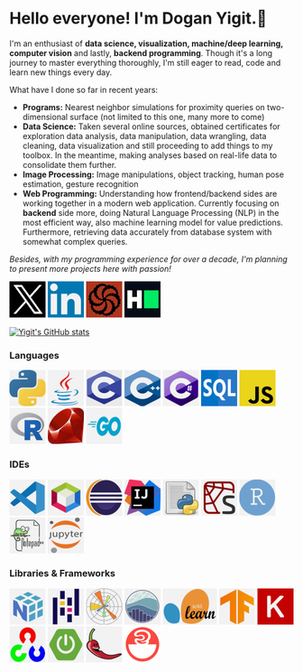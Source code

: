 # Hello everyone! I'm Dogan Yigit.👋

I'm an enthusiast of **data science, visualization, machine/deep learning, computer vision** and lastly, **backend programming**. Though it's a long journey to master everything thoroughly, I'm still eager to read, code and learn new things every day.

What have I done so far in recent years:
* **Programs:** Nearest neighbor simulations for proximity queries on two-dimensional surface (not limited to this one, many more to come)
* **Data Science:** Taken several online sources, obtained certificates for exploration data analysis, data manipulation, data wrangling, data cleaning, data visualization and still proceeding to add things to my toolbox. In the meantime, making analyses based on real-life data to consolidate them further.
* **Image Processing:** Image manipulations, object tracking, human pose estimation, gesture recognition
* **Web Programming:** Understanding how frontend/backend sides are working together in a modern web application. Currently focusing on **backend** side more, doing Natural Language Processing (NLP) in the most efficient way, also machine learning model for value predictions. Furthermore, retrieving data accurately from database system with somewhat complex queries.

_Besides, with my programming experience for over a decade, I'm planning to present more projects here with passion!_

<!--
In the branch of Computer Science, I'm heavily interested in **Data Science**. In today's world, vast amount of data is being produced every day in digital environment and in the meantime, analyses should be performed in order to reveal valuable knowledge. Furthermore, the most optimal time and space complexities for the methods are necessary for fulfilling the needs efficiently; that's why, it is vital to get the hang of the state-of-the-art techniques, especially to conquer **Big Data**.

With this motivation, I aimed for becoming a veteran _Data Scientist_ in a long period. For this purpose, I've taken several online courses, obtained certificates and still proceeding to add things to my toolbox. To consolidate them further, I've been making analyses based on real-life data from time to time. Thankfully, GitHub has enabled me to present my works all around the world. Of course, I'd like to push forward and get even better in the future!

Besides, **Image Processing** is another branch I've worked on since 2021. Thus, I'm getting my hands on these methods for some fascinating topics, such as image manipulations, object tracking, human pose estimation and gesture recognition.

For nearly 1 year, I'm headed for **web programming** to understand how the frontend/backend sides are working together in a modern web application. Nonetheless, my focus point is on **the backend side** to run methods related to **Natural Language Processing (NLP)** efficiently and optimally when requests are received.

_Of course, this will not be limited to just aforementioned topics above! Besides, with my programming experience for over a decade, I'm planning to present other projects I carried out with passion as individual repos..._
-->

[![Twitter X](twitter_X_logo_small.png)](https://twitter.com/NewdayYigit)
[![LinkedIn](linkedin_logo_small.png)](https://www.linkedin.com/in/do%C4%9Fan-yi%C4%9Fit-yenig%C3%BCn-4b437467/)
[![CodeWars](codewars_logo_small.png)](https://www.codewars.com/users/toUpperCase78)
[![HackerRank](hackerrank_logo_small.png)](https://www.hackerrank.com/toUpperCase78)

[![Yigit's GitHub stats](https://github-readme-stats.vercel.app/api?username=toUpperCase78&theme=dark&show_icons=true)](https://github.com/anuraghazra/github-readme-stats)

### Languages

![Python](python_logo_small.png) ![Java](java_logo_small.png) ![C](c_language_logo_small.png) ![C++](cplusplus_logo_small.png)
![C#](csharp_logo_small.png) ![SQL](sql_logo_small.png) ![JavaScript](javascript_logo_small.png) ![R](r_language_logo_small.png)
![Ruby](ruby_logo_small.png) ![Golang](go_language_logo_small.png)

### IDEs

![Visual Studio Code](visual_studio_code_logo_small.png) ![Netbeans](netbeans_logo_small.png) ![Eclipse](eclipse_logo_small.png)
![Intellij Idea](intellij_idea_logo_small.png) ![Python Idle](python_idle_logo_small.png) ![Spyder](spyder_logo_small.png)
![RStudio](rstudio_logo_small.png) ![Notepad++](notepadplusplus_logo_small.png) ![Jupyter Notebook](jupyter_notebook_logo_small.png)

### Libraries & Frameworks

![Numpy](numpy_logo_small.png) ![Pandas](pandas_logo_small.png) ![Matplotlib](matplotlib_logo_small.png) ![Seaborn](seaborn_logo_small.png)
![Scikit Learn](scikit_learn_logo_small.png) ![Tensorflow](tensorflow_logo_small.png) ![Keras](keras_logo_small.png)
![OpenCV](opencv_logo_small.png) ![Spring Boot](spring_boot_logo_small.png) ![Lombok](lombok_logo_small.png)
![Log4j](log4j_logo_small.png)

<!--
**toUpperCase78/toUpperCase78** is a ✨ _special_ ✨ repository because its `README.md` (this file) appears on your GitHub profile.

Here are some ideas to get you started:

- 🔭 I’m currently working on ...
- 🌱 I’m currently learning ...
- 👯 I’m looking to collaborate on ...
- 🤔 I’m looking for help with ...
- 💬 Ask me about ...
- 📫 How to reach me: ...
- 😄 Pronouns: ...
- ⚡ Fun fact: ...
-->

